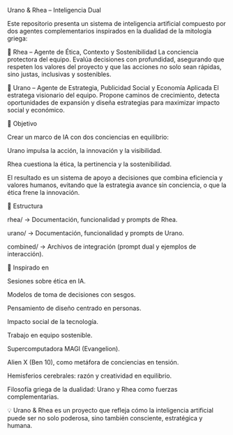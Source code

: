 Urano & Rhea – Inteligencia Dual

Este repositorio presenta un sistema de inteligencia artificial compuesto por dos agentes complementarios inspirados en la dualidad de la mitología griega:

🌙 Rhea – Agente de Ética, Contexto y Sostenibilidad
La conciencia protectora del equipo. Evalúa decisiones con profundidad, asegurando que respeten los valores del proyecto y que las acciones no solo sean rápidas, sino justas, inclusivas y sostenibles.

🌌 Urano – Agente de Estrategia, Publicidad Social y Economía Aplicada
El estratega visionario del equipo. Propone caminos de crecimiento, detecta oportunidades de expansión y diseña estrategias para maximizar impacto social y económico.

🎯 Objetivo

Crear un marco de IA con dos conciencias en equilibrio:

Urano impulsa la acción, la innovación y la visibilidad.

Rhea cuestiona la ética, la pertinencia y la sostenibilidad.

El resultado es un sistema de apoyo a decisiones que combina eficiencia y valores humanos, evitando que la estrategia avance sin conciencia, o que la ética frene la innovación.

🧩 Estructura

rhea/ → Documentación, funcionalidad y prompts de Rhea.

urano/ → Documentación, funcionalidad y prompts de Urano.

combined/ → Archivos de integración (prompt dual y ejemplos de interacción).

🌌 Inspirado en

Sesiones sobre ética en IA.

Modelos de toma de decisiones con sesgos.

Pensamiento de diseño centrado en personas.

Impacto social de la tecnología.

Trabajo en equipo sostenible.

Supercomputadora MAGI (Evangelion).

Alien X (Ben 10), como metáfora de conciencias en tensión.

Hemisferios cerebrales: razón y creatividad en equilibrio.

Filosofía griega de la dualidad: Urano y Rhea como fuerzas complementarias.

💡 Urano & Rhea es un proyecto que refleja cómo la inteligencia artificial puede ser no solo poderosa, sino también consciente, estratégica y humana.
